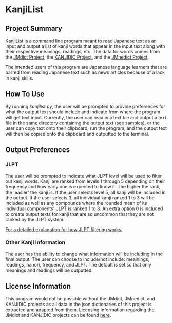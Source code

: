 # KanjiList
## Project Summary
KanjiList is a command line program meant to read Japanese text as an input and 
output a list of kanji words that appear in the input text along with 
their respective meanings, readings, etc. The data for words comes from 
the [JMdict Project](http://www.edrdg.org/jmdict/edict_doc.html), 
the [KANJIDIC Project](http://www.edrdg.org/wiki/index.php/KANJIDIC_Project), 
and the [JMnedict Project](http://www.edrdg.org/enamdict/enamdict_doc.html).

The intended users of this program are Japanese language learners that are barred 
from reading Japanese text such as news articles because of a lack in kanji skills.

## How To Use
By running *kanjilist.py*, the user will be prompted to provide 
preferences for what the output text should include and indicate from
where the program will get text input. Currently, the user can 
read in a text file and output a text file in the same directory containing 
the output text [(see samples)](samples), or the user can copy text onto their clipboard, run the 
program, and the output text will then be copied onto the clipboard and 
outputted to the terminal.

## Output Preferences
### JLPT
The user will be prompted to indicate what JLPT level will be used to 
filter out kanji words. Kanji are ranked from levels 1 through 5 depending 
on their frequency and how early one is expected to know it. The higher the 
rank, the 'easier' the kanji is. If the user selects level 5, all kanji
will be included in the output. If the user selects 3, all individual kanji
ranked 1 to 3 will be included as well as any compounds where the rounded mean
of its individual components' JLPT is ranked 1 to 3. An extra option 0
is included to create output texts for kanji that are so uncommon that they 
are not ranked by the JLPT system. 

[For a detailed explanation for how JLPT filtering works.](docs/JLPTalgorithm.md)

### Other Kanji Information

The user has the ability to change what information will be including 
in the final output. The user can choose to include/not include: meainings,
readings, nanori, frequency, and JLPT. The default is set so that only 
meanings and readings will be outputted. 


## License Information
This program would not be possible without the JMdict, JMnedict, and KANJIDIC projects as 
all data in the json dictionaries of this project is extracted and adapted from them.
Licensing information regarding the JMdict and KANJIDIC projects can 
be found [here](http://www.edrdg.org/edrdg/licence.html).







